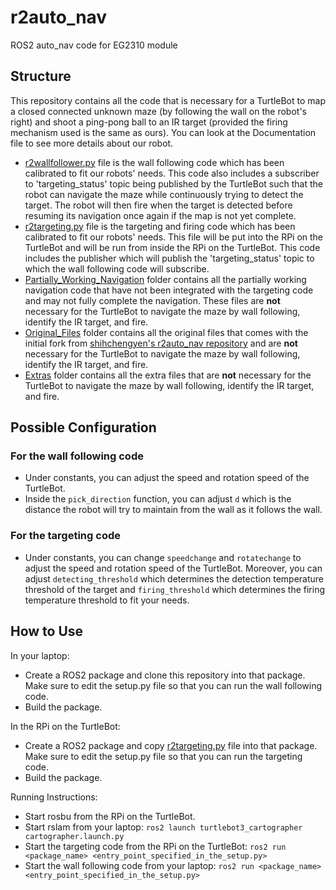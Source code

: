 <h1> r2auto_nav </h1>

ROS2 auto_nav code for EG2310 module

## Structure

This repository contains all the code that is necessary for a TurtleBot to map a closed connected unknown maze (by following the wall on the robot's right) and shoot a ping-pong ball to an IR target (provided the firing mechanism used is the same as ours). You can look at the Documentation file to see more details about our robot.

- [r2wallfollower.py](r2wallfollower.py) file is the wall following code which has been calibrated to fit our robots' needs. This code also includes a subscriber to 'targeting_status' topic being published by the TurtleBot such that the robot can navigate the maze while continuously trying to detect the target. The robot will then fire when the target is detected before resuming its navigation once again if the map is not yet complete.
- [r2targeting.py](r2targeting.py) file is the targeting and firing code which has been calibrated to fit our robots' needs. This file will be put into the RPi on the TurtleBot and will be run from inside the RPi on the TurtleBot. This code includes the publisher which will publish the 'targeting_status' topic to which the wall following code will subscribe.
- [Partially_Working_Navigation](Partially_Working_Navigation) folder contains all the partially working navigation code that have not been integrated with the targeting code and may not fully complete the navigation. These files are <b>not</b> necessary for the TurtleBot to navigate the maze by wall following, identify the IR target, and fire.
- [Original_Files](Original_Files) folder contains all the original files that comes with the initial fork from [shihchengyen's r2auto_nav repository](https://github.com/shihchengyen/r2auto_nav) and are <b>not</b> necessary for the TurtleBot to navigate the maze by wall following, identify the IR target, and fire.
- [Extras](Extras) folder contains all the extra files that are <b>not</b> necessary for the TurtleBot to navigate the maze by wall following, identify the IR target, and fire.

## Possible Configuration

### For the wall following code
- Under constants, you can adjust the speed and rotation speed of the TurtleBot.
- Inside the ```pick_direction``` function, you can adjust ```d``` which is the distance the robot will try to maintain from the wall as it follows the wall.

### For the targeting code
- Under constants, you can change ```speedchange``` and ```rotatechange``` to adjust the speed and rotation speed of the TurtleBot. Moreover, you can adjust ```detecting_threshold``` which determines the detection temperature threshold of the target and ```firing_threshold``` which determines the firing temperature threshold to fit your needs.

## How to Use

In your laptop:
- Create a ROS2 package and clone this repository into that package. Make sure to edit the setup.py file so that you can run the wall following code.
- Build the package.

In the RPi on the TurtleBot:
- Create a ROS2 package and copy [r2targeting.py](r2targeting.py) file into that package. Make sure to edit the setup.py file so that you can run the targeting code.
- Build the package.

Running Instructions:
- Start rosbu from the RPi on the TurtleBot.
- Start rslam from your laptop: 
  ``` ros2 launch turtlebot3_cartographer cartographer.launch.py ```
- Start the targeting code from the RPi on the TurtleBot: 
  ```ros2 run <package_name> <entry_point_specified_in_the_setup.py> ```
- Start the wall following code from your laptop: 
  ```ros2 run <package_name> <entry_point_specified_in_the_setup.py> ```
